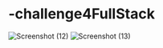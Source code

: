 # -challenge4FullStack
![Screenshot (12)](https://github.com/sejal-nodejs/-challenge4FullStack/assets/107394413/b31794e7-f230-4f5a-9672-6711d6fd02b1)
![Screenshot (13)](https://github.com/sejal-nodejs/-challenge4FullStack/assets/107394413/f3749ad0-7316-4003-aa6d-555725d2dfe4)
